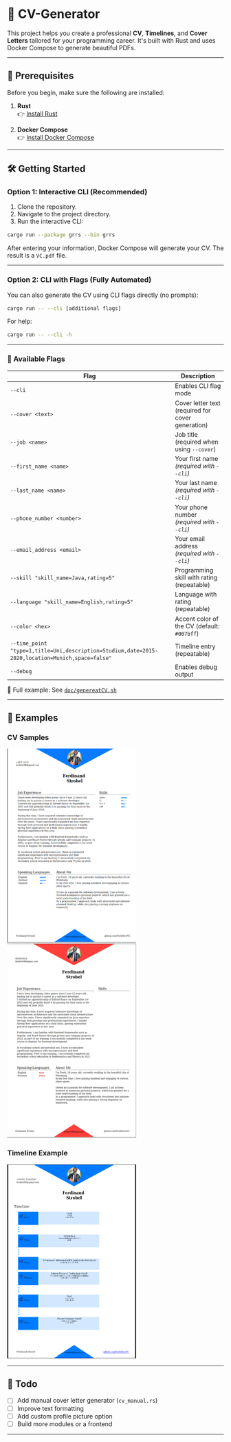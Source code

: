 
# 📄 CV-Generator

This project helps you create a professional **CV**, **Timelines**, and **Cover Letters** tailored for your programming career. It's built with Rust and uses Docker Compose to generate beautiful PDFs.

---

## 🚀 Prerequisites

Before you begin, make sure the following are installed:

1. **Rust**  
   👉 [Install Rust](https://www.rust-lang.org/tools/install)

2. **Docker Compose**  
   👉 [Install Docker Compose](https://docs.docker.com/compose/install/)

---

## 🛠️ Getting Started

### Option 1: Interactive CLI (Recommended)

1. Clone the repository.
2. Navigate to the project directory.
3. Run the interactive CLI:

```bash
cargo run --package grrs --bin grrs
````

After entering your information, Docker Compose will generate your CV. The result is a `VC.pdf` file.

---

### Option 2: CLI with Flags (Fully Automated)

You can also generate the CV using CLI flags directly (no prompts):

```bash
cargo run -- --cli [additional flags]
```

For help:

```bash
cargo run -- --cli -h
```

---

### 🧩 Available Flags

| Flag                                                                                             | Description                                       |
|--------------------------------------------------------------------------------------------------|---------------------------------------------------|
| `--cli`                                                                                          | Enables CLI flag mode                             |
| `--cover <text>`                                                                                 | Cover letter text (required for cover generation) |
| `--job <name>`                                                                                   | Job title (required when using `--cover`)         |
| `--first_name <name>`                                                                            | Your first name *(required with `--cli`)*         |
| `--last_name <name>`                                                                             | Your last name *(required with `--cli`)*          |
| `--phone_number <number>`                                                                        | Your phone number *(required with `--cli`)*       |
| `--email_address <email>`                                                                        | Your email address *(required with `--cli`)*      |
| `--skill "skill_name=Java,rating=5"`                                                             | Programming skill with rating (repeatable)        |
| `--language "skill_name=English,rating=5"`                                                       | Language with rating (repeatable)                 |
| `--color <hex>`                                                                                  | Accent color of the CV (default: `#007bff`)       |
| `--time_point "type=1,title=Uni,description=Studium,date=2015-2020,location=Munich,space=false"` | Timeline entry (repeatable)                       |
| `--debug`                                                                                        | Enables debug output                              |

📌 Full example:
See [`doc/genereatCV.sh`](doc/genereatCV.sh)

---

## 📸 Examples

### CV Samples

<img width="300" height="450" src="doc/assets/CV_example_blue.png" alt="CV Blue">
<img width="300" height="450" src="doc/assets/CV_example_red.png" alt="CV Red">

### Timeline Example

<img width="300" height="450" src="doc/assets/Timeline_example_blue.png" alt="Timeline Blue">

---

## 📝 Todo

* [ ] Add manual cover letter generator (`cv_manual.rs`)
* [ ] Improve text formatting
* [ ] Add custom profile picture option
* [ ] Build more modules or a frontend

---


